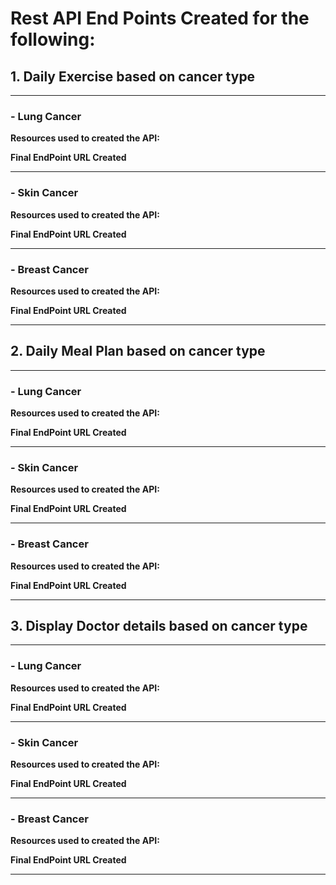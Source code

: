 # Rest API End Points Created for the following:

## 1. Daily Exercise based on cancer type

---

### - Lung Cancer
**Resources used to created the API:**

**Final EndPoint URL Created**

---

### - Skin Cancer
**Resources used to created the API:**

**Final EndPoint URL Created**

---

### - Breast Cancer
**Resources used to created the API:**

**Final EndPoint URL Created**

---

## 2. Daily Meal Plan based on cancer type


---

### - Lung Cancer
**Resources used to created the API:**

**Final EndPoint URL Created**

---

### - Skin Cancer
**Resources used to created the API:**

**Final EndPoint URL Created**

---

### - Breast Cancer
**Resources used to created the API:**

**Final EndPoint URL Created**

---

## 3. Display Doctor details based on cancer type


---

### - Lung Cancer
**Resources used to created the API:**

**Final EndPoint URL Created**

---

### - Skin Cancer
**Resources used to created the API:**

**Final EndPoint URL Created**

---

### - Breast Cancer
**Resources used to created the API:**

**Final EndPoint URL Created**

---